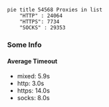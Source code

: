 
```mermaid
pie title 54568 Proxies in list
    "HTTP" : 24064
    "HTTPS": 7734
    "SOCKS" : 29353
```

### Some Info
#### Average Timeout

- mixed: 5.9s
- http: 3.0s
- https: 14.0s
- socks: 8.0s